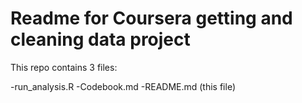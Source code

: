 # Readme for Coursera getting and cleaning data project
This repo contains 3 files:

-run_analysis.R
-Codebook.md
-README.md (this file)

